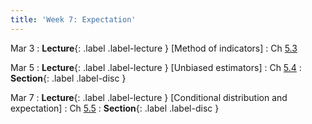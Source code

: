 ```yaml
---
title: 'Week 7: Expectation'
---
```


Mar 3
: **Lecture**{: .label .label-lecture } [Method of indicators]
    : Ch [5.3](http://stat88.org/textbook/content/Chapter_05/03_Method_of_Indicators.html)

Mar 5
: **Lecture**{: .label .label-lecture } [Unbiased estimators]
    : Ch [5.4](http://stat88.org/textbook/content/Chapter_05/04_Unbiased_Estimators.html)
: **Section**{: .label .label-disc }

Mar 7
: **Lecture**{: .label .label-lecture } [Conditional distribution and expectation]
    : Ch [5.5](http://stat88.org/textbook/content/Chapter_05/05_Conditional_Expectation.html)
: **Section**{: .label .label-disc }
